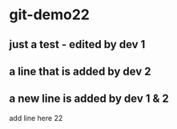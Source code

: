 # git-demo22
## just a test - edited by dev 1
## a line that is added by dev 2
## a new line is added by dev 1 & 2

add line here 22


